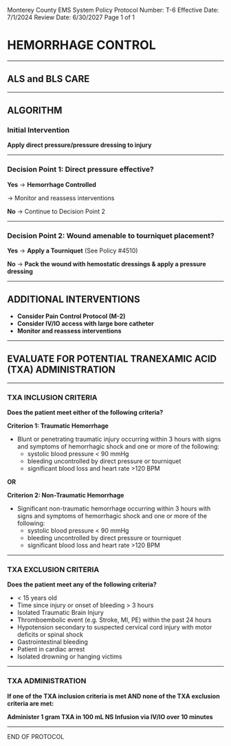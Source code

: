 Monterey County EMS System Policy
Protocol Number: T-6
Effective Date: 7/1/2024
Review Date: 6/30/2027
Page 1 of 1

# HEMORRHAGE CONTROL

---

## ALS and BLS CARE

---

## ALGORITHM

### Initial Intervention

**Apply direct pressure/pressure dressing to injury**

---

### Decision Point 1: Direct pressure effective?

**Yes** → **Hemorrhage Controlled**

→ Monitor and reassess interventions

**No** → Continue to Decision Point 2

---

### Decision Point 2: Wound amenable to tourniquet placement?

**Yes** → **Apply a Tourniquet** (See Policy #4510)

**No** → **Pack the wound with hemostatic dressings & apply a pressure dressing**

---

## ADDITIONAL INTERVENTIONS

- **Consider Pain Control Protocol (M-2)**
- **Consider IV/IO access with large bore catheter**
- **Monitor and reassess interventions**

---

## EVALUATE FOR POTENTIAL TRANEXAMIC ACID (TXA) ADMINISTRATION

---

### TXA INCLUSION CRITERIA

**Does the patient meet either of the following criteria?**

**Criterion 1: Traumatic Hemorrhage**
- Blunt or penetrating traumatic injury occurring within 3 hours with signs and symptoms of hemorrhagic shock and one or more of the following:
  - systolic blood pressure < 90 mmHg
  - bleeding uncontrolled by direct pressure or tourniquet
  - significant blood loss and heart rate >120 BPM

**OR**

**Criterion 2: Non-Traumatic Hemorrhage**
- Significant non-traumatic hemorrhage occurring within 3 hours with signs and symptoms of hemorrhagic shock and one or more of the following:
  - systolic blood pressure < 90 mmHg
  - bleeding uncontrolled by direct pressure or tourniquet
  - significant blood loss and heart rate >120 BPM

---

### TXA EXCLUSION CRITERIA

**Does the patient meet any of the following criteria?**

- < 15 years old
- Time since injury or onset of bleeding > 3 hours
- Isolated Traumatic Brain Injury
- Thromboembolic event (e.g. Stroke, MI, PE) within the past 24 hours
- Hypotension secondary to suspected cervical cord injury with motor deficits or spinal shock
- Gastrointestinal bleeding
- Patient in cardiac arrest
- Isolated drowning or hanging victims

---

### TXA ADMINISTRATION

**If one of the TXA inclusion criteria is met AND none of the TXA exclusion criteria are met:**

**Administer 1 gram TXA in 100 mL NS Infusion via IV/IO over 10 minutes**

---

END OF PROTOCOL

